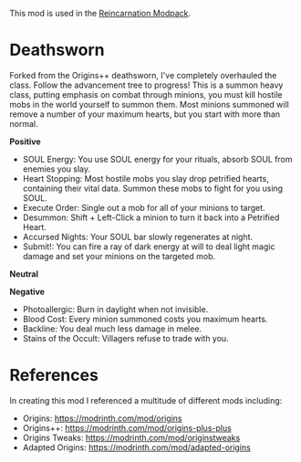 This mod is used in the [Reincarnation Modpack](https://modrinth.com/modpack/aberrant-reincarnation).

# Deathsworn

Forked from the Origins++ deathsworn, I've completely overhauled the class. Follow the advancement tree to progress! This is a summon heavy class, putting emphasis on combat through minions, you must kill hostile mobs in the world yourself to summon them. Most minions summoned will remove a number of your maximum hearts, but you start with more than normal. 

**Positive**
- SOUL Energy: You use SOUL energy for your rituals, absorb SOUL from enemies you slay.
- Heart Stopping: Most hostile mobs you slay drop petrified hearts, containing their vital data. Summon these mobs to fight for you using SOUL.
- Execute Order: Single out a mob for all of your minions to target.
- Desummon: Shift + Left-Click a minion to turn it back into a Petrified Heart. <Does not apply to temporary minions>
- Accursed Nights: Your SOUL bar slowly regenerates at night.
- Submit!: You can fire a ray of dark energy at will to deal light magic damage and set your minions on the targeted mob.

**Neutral**


**Negative**
- Photoallergic: Burn in daylight when not invisible.
- Blood Cost: Every minion summoned costs you maximum hearts.
- Backline: You deal much less damage in melee.
- Stains of the Occult: Villagers refuse to trade with you.

# References

In creating this mod I referenced a multitude of different mods including:

- Origins: https://modrinth.com/mod/origins
- Origins++: https://modrinth.com/mod/origins-plus-plus
- Origins Tweaks: https://modrinth.com/mod/originstweaks
- Adapted Origins: https://modrinth.com/mod/adapted-origins

